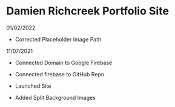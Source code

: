 # Damien Richcreek Portfolio Site

01/02/2022
- Corrected Placeholder Image Path

11/07/2021
- Connected Domain to Google Firebase
- Connected firebase to GitHub Repo
- Launched Site
  
- Added Split Background Images
